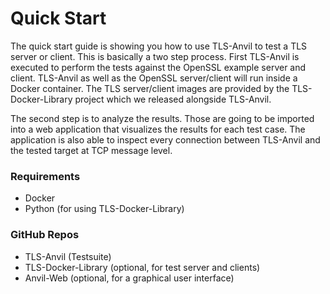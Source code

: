 # Quick Start

The quick start guide is showing you how to use TLS-Anvil to test a TLS server or client. This is basically a two step process. First TLS-Anvil is executed to perform the tests against the OpenSSL example server and client. TLS-Anvil as well as the OpenSSL server/client will run inside a Docker container. The TLS server/client images are provided by the TLS-Docker-Library project which we released alongside TLS-Anvil.

The second step is to analyze the results. Those are going to be imported into a web application that visualizes the results for each test case. The application is also able to inspect every connection between TLS-Anvil and the tested target at TCP message level.

### Requirements

- Docker
- Python (for using TLS-Docker-Library)

### GitHub Repos

- TLS-Anvil (Testsuite)
- TLS-Docker-Library (optional, for test server and clients)
- Anvil-Web (optional, for a graphical user interface)
